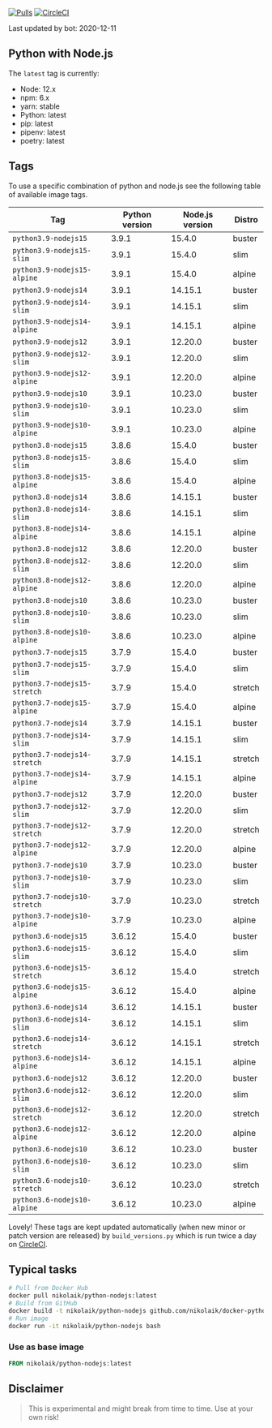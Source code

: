 [![Pulls](https://img.shields.io/docker/pulls/nikolaik/python-nodejs.svg?style=flat-square)](https://hub.docker.com/r/nikolaik/python-nodejs/)
[![CircleCI](https://img.shields.io/circleci/project/github/nikolaik/docker-python-nodejs.svg?style=flat-square)](https://circleci.com/gh/nikolaik/docker-python-nodejs)

Last updated by bot: 2020-12-11

## Python with Node.js
The `latest` tag is currently:

- Node: 12.x
- npm: 6.x
- yarn: stable
- Python: latest
- pip: latest
- pipenv: latest
- poetry: latest

## Tags
To use a specific combination of python and node.js see the following table of available image tags.

Tag | Python version | Node.js version | Distro
--- | --- | --- | ---
`python3.9-nodejs15` | 3.9.1 | 15.4.0 | buster
`python3.9-nodejs15-slim` | 3.9.1 | 15.4.0 | slim
`python3.9-nodejs15-alpine` | 3.9.1 | 15.4.0 | alpine
`python3.9-nodejs14` | 3.9.1 | 14.15.1 | buster
`python3.9-nodejs14-slim` | 3.9.1 | 14.15.1 | slim
`python3.9-nodejs14-alpine` | 3.9.1 | 14.15.1 | alpine
`python3.9-nodejs12` | 3.9.1 | 12.20.0 | buster
`python3.9-nodejs12-slim` | 3.9.1 | 12.20.0 | slim
`python3.9-nodejs12-alpine` | 3.9.1 | 12.20.0 | alpine
`python3.9-nodejs10` | 3.9.1 | 10.23.0 | buster
`python3.9-nodejs10-slim` | 3.9.1 | 10.23.0 | slim
`python3.9-nodejs10-alpine` | 3.9.1 | 10.23.0 | alpine
`python3.8-nodejs15` | 3.8.6 | 15.4.0 | buster
`python3.8-nodejs15-slim` | 3.8.6 | 15.4.0 | slim
`python3.8-nodejs15-alpine` | 3.8.6 | 15.4.0 | alpine
`python3.8-nodejs14` | 3.8.6 | 14.15.1 | buster
`python3.8-nodejs14-slim` | 3.8.6 | 14.15.1 | slim
`python3.8-nodejs14-alpine` | 3.8.6 | 14.15.1 | alpine
`python3.8-nodejs12` | 3.8.6 | 12.20.0 | buster
`python3.8-nodejs12-slim` | 3.8.6 | 12.20.0 | slim
`python3.8-nodejs12-alpine` | 3.8.6 | 12.20.0 | alpine
`python3.8-nodejs10` | 3.8.6 | 10.23.0 | buster
`python3.8-nodejs10-slim` | 3.8.6 | 10.23.0 | slim
`python3.8-nodejs10-alpine` | 3.8.6 | 10.23.0 | alpine
`python3.7-nodejs15` | 3.7.9 | 15.4.0 | buster
`python3.7-nodejs15-slim` | 3.7.9 | 15.4.0 | slim
`python3.7-nodejs15-stretch` | 3.7.9 | 15.4.0 | stretch
`python3.7-nodejs15-alpine` | 3.7.9 | 15.4.0 | alpine
`python3.7-nodejs14` | 3.7.9 | 14.15.1 | buster
`python3.7-nodejs14-slim` | 3.7.9 | 14.15.1 | slim
`python3.7-nodejs14-stretch` | 3.7.9 | 14.15.1 | stretch
`python3.7-nodejs14-alpine` | 3.7.9 | 14.15.1 | alpine
`python3.7-nodejs12` | 3.7.9 | 12.20.0 | buster
`python3.7-nodejs12-slim` | 3.7.9 | 12.20.0 | slim
`python3.7-nodejs12-stretch` | 3.7.9 | 12.20.0 | stretch
`python3.7-nodejs12-alpine` | 3.7.9 | 12.20.0 | alpine
`python3.7-nodejs10` | 3.7.9 | 10.23.0 | buster
`python3.7-nodejs10-slim` | 3.7.9 | 10.23.0 | slim
`python3.7-nodejs10-stretch` | 3.7.9 | 10.23.0 | stretch
`python3.7-nodejs10-alpine` | 3.7.9 | 10.23.0 | alpine
`python3.6-nodejs15` | 3.6.12 | 15.4.0 | buster
`python3.6-nodejs15-slim` | 3.6.12 | 15.4.0 | slim
`python3.6-nodejs15-stretch` | 3.6.12 | 15.4.0 | stretch
`python3.6-nodejs15-alpine` | 3.6.12 | 15.4.0 | alpine
`python3.6-nodejs14` | 3.6.12 | 14.15.1 | buster
`python3.6-nodejs14-slim` | 3.6.12 | 14.15.1 | slim
`python3.6-nodejs14-stretch` | 3.6.12 | 14.15.1 | stretch
`python3.6-nodejs14-alpine` | 3.6.12 | 14.15.1 | alpine
`python3.6-nodejs12` | 3.6.12 | 12.20.0 | buster
`python3.6-nodejs12-slim` | 3.6.12 | 12.20.0 | slim
`python3.6-nodejs12-stretch` | 3.6.12 | 12.20.0 | stretch
`python3.6-nodejs12-alpine` | 3.6.12 | 12.20.0 | alpine
`python3.6-nodejs10` | 3.6.12 | 10.23.0 | buster
`python3.6-nodejs10-slim` | 3.6.12 | 10.23.0 | slim
`python3.6-nodejs10-stretch` | 3.6.12 | 10.23.0 | stretch
`python3.6-nodejs10-alpine` | 3.6.12 | 10.23.0 | alpine

Lovely! These tags are kept updated automatically (when new minor or patch version are released) by `build_versions.py` which is run twice a day on [CircleCI](https://circleci.com/gh/nikolaik/docker-python-nodejs).

## Typical tasks
```bash
# Pull from Docker Hub
docker pull nikolaik/python-nodejs:latest
# Build from GitHub
docker build -t nikolaik/python-nodejs github.com/nikolaik/docker-python-nodejs
# Run image
docker run -it nikolaik/python-nodejs bash
```

### Use as base image
```Dockerfile
FROM nikolaik/python-nodejs:latest
```

## Disclaimer
> This is experimental and might break from time to time. Use at your own risk!
